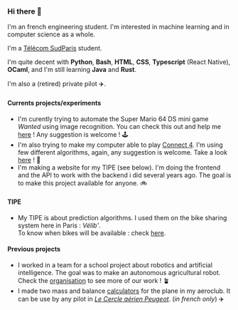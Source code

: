### Hi there 👋

I'm an french engineering student. I'm interested in machine learning and in computer science as a whole.  

I'm a <a href ="https://www.telecom-sudparis.eu">Télécom SudParis</a> student.
	
I'm quite decent with **Python**, **Bash**, **HTML**, **CSS**, **Typescript** (React Native), **OCaml**, and I'm still learning **Java** and **Rust**.

I'm also a (retired) private pilot ✈️.  

#### Currents projects/experiments
- I'm curently trying to automate the Super Mario 64 DS mini game _Wanted_ using image recognition. You can check this out and help me <a href="https://github.com/Tamiir/AutoWantedMiniGame">here</a> !
Any suggestion is welcome !  🕹
- I'm also trying to make my computer able to play <a href="https://en.wikipedia.org/wiki/Connect_Four">Connect 4</a>. I'm using few different algorithms, again, any suggestion is welcome. Take a look <a href="https://github.com/Tamiir/Puissance4">here</a> ! 🧩
- I'm making a website for my TIPE (see below). I'm doing the frontend and the API to work with the backend i did several years ago. The goal is to make this project available for anyone. 🚲

#### TIPE
- My TIPE is about prediction algorithms. I used them on the bike sharing system here in Paris : _Vélib'_.  
To know when bikes will be available : check <a href="https://github.com/Tamiir/TIPE">here</a>.

#### Previous projects  
- I worked in a team for a school project about robotics and artificial intelligence. The goal was to make an autonomous agricultural robot. Check the <a href='https://github.com/FarmIA/farmia'>organisation</a> to see more of our work ! 🪴
- I made two mass and balance <a href="https://github.com/Tamiir/Masse-Centrage">calculators</a> for the plane in my aeroclub. It can be use by any pilot in <a href="http://www.aeroclub-cercle-aerien-peugeot.com">_Le Cercle aérien Peugeot_</a>. (_in french only_) ✈️

<!--
**Tamiir/Tamiir** is a ✨ _special_ ✨ repository because its `README.md` (this file) appears on your GitHub profile.

Here are some ideas to get you started:

- 🔭 I’m currently working on ...
- 🌱 I’m currently learning ...
- 👯 I’m looking to collaborate on ...
- 🤔 I’m looking for help with ...
- 💬 Ask me about ...
- 📫 How to reach me: ...
- 😄 Pronouns: ...
- ⚡ Fun fact: ...
-->

